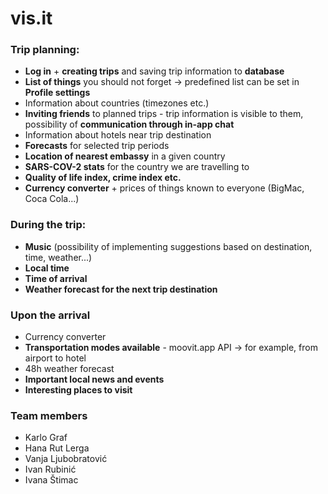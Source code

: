 vis&#46;it
==========

### Trip planning:
- **Log in** + **creating trips** and saving trip information to **database**
- **List of things** you should not forget -> predefined list can be set in **Profile settings**
- Information about countries (timezones etc.)
- **Inviting friends** to planned trips - trip information is visible to them, possibility of **communication through in-app chat**
- Information about hotels near trip destination
- **Forecasts** for selected trip periods
- **Location of nearest embassy** in a given country
- **SARS-COV-2 stats** for the country we are travelling to
- **Quality of life index, crime index etc.**
- **Currency converter** + prices of things known to everyone (BigMac, Coca Cola...)

### During the trip:
- **Music** (possibility of implementing suggestions based on destination, time, weather...)
- **Local time**
- **Time of arrival**
- **Weather forecast for the next trip destination**

### Upon the arrival
- Currency converter
- **Transportation modes available** - moovit.app API →  for example, from airport to hotel
- 48h weather forecast
- **Important local news and events**
- **Interesting places to visit**

### Team members
- Karlo Graf
- Hana Rut Lerga
- Vanja Ljubobratović
- Ivan Rubinić
- Ivana Štimac
